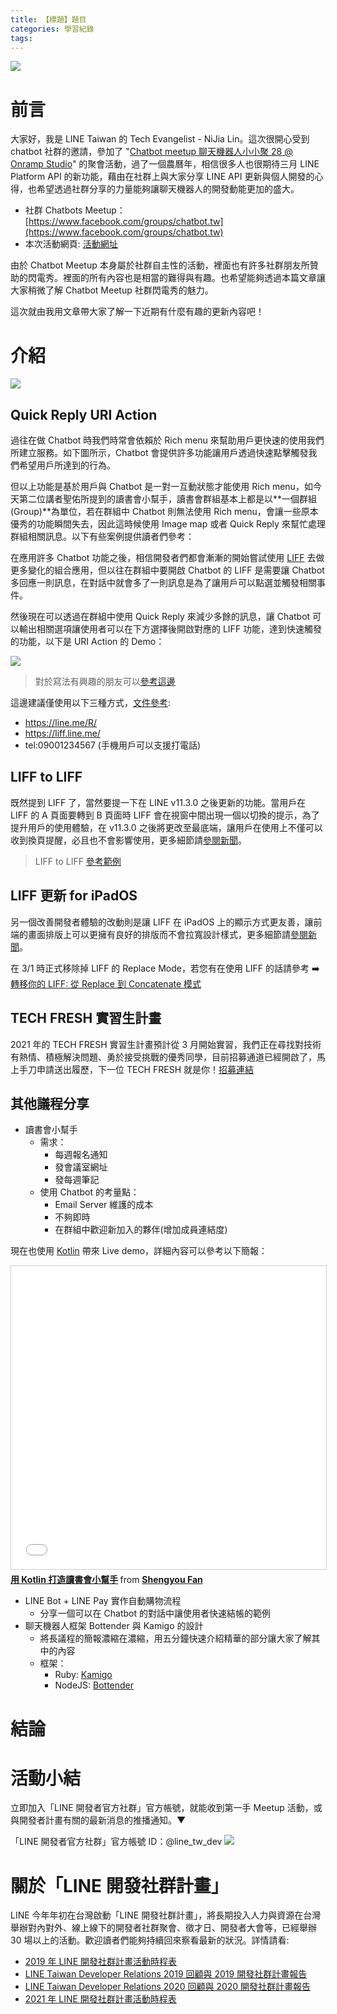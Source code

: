 ```yaml
---
title: 【標題】題目
categories: 學習紀錄
tags:
---
```


<style>
  section.compact {
    font-size: 150%  
  }
  img[alt~="center"] {
    display: block;
    margin: 0 auto;
  }
</style>

![](https://nijialin.com/images/2021/)

# 前言

大家好，我是 LINE Taiwan 的 Tech Evangelist - NiJia Lin。這次很開心受到 chatbot 社群的邀請，參加了 "[Chatbot meetup 聊天機器人小小聚 28 @ Onramp Studio](https://events.chatbot.tw/events/27)" 的聚會活動，過了一個農曆年，相信很多人也很期待三月 LINE Platform API 的新功能，藉由在社群上與大家分享 LINE API 更新與個人開發的心得，也希望透過社群分享的力量能夠讓聊天機器人的開發動能更加的盛大。

- 社群 Chatbots Meetup： [https://www.facebook.com/groups/chatbot.tw](https://www.facebook.com/groups/chatbot.tw)
- 本次活動網頁: [活動網址](https://events.chatbot.tw/events/27)

由於 Chatbot Meetup 本身屬於社群自主性的活動，裡面也有許多社群朋友所贊助的閃電秀。裡面的所有內容也是相當的難得與有趣。也希望能夠透過本篇文章讓大家稍微了解 Chatbot Meetup 社群閃電秀的魅力。

這次就由我用文章帶大家了解一下近期有什麼有趣的更新內容吧！

<!-- more -->

# 介紹

![](https://nijialin.com/images/2021/chatbot-28/2.JPG)

## Quick Reply URI Action

過往在做 Chatbot 時我們時常會依賴於 Rich menu 來幫助用戶更快速的使用我們所建立服務。如下圖所示，Chatbot 會提供許多功能讓用戶透過快速點擊觸發我們希望用戶所達到的行為。

<script async class="speakerdeck-embed" data-slide="3" data-id="fc4da12ffb4c4f779be22900e3268f67" data-ratio="1.77777777777778" src="//speakerdeck.com/assets/embed.js"></script>

但以上功能是基於用戶與 Chatbot 是一對一互動狀態才能使用 Rich menu，如今天第二位講者聖佑所提到的讀書會小幫手，讀書會群組基本上都是以**一個群組(Group)**為單位，若在群組中 Chatbot 則無法使用 Rich menu，會讓一些原本優秀的功能瞬間失去，因此這時候使用 Image map 或者 Quick Reply 來幫忙處理群組相關訊息。以下有些案例提供讀者們參考：

<script async class="speakerdeck-embed" data-slide="10" data-id="fc4da12ffb4c4f779be22900e3268f67" data-ratio="1.77777777777778" src="//speakerdeck.com/assets/embed.js"></script>

在應用許多 Chatbot 功能之後，相信開發者們都會漸漸的開始嘗試使用 [LIFF](https://developers.line.biz/en/docs/liff/overview/) 去做更多變化的組合應用，但以往在群組中要開啟 Chatbot 的 LIFF 是需要讓 Chatbot 多回應一則訊息，在對話中就會多了一則訊息是為了讓用戶可以點選並觸發相關事件。

然後現在可以透過在群組中使用 Quick Reply 來減少多餘的訊息，讓 Chatbot 可以輸出相關選項讓使用者可以在下方選擇後開啟對應的 LIFF 功能，達到快速觸發的功能，以下是 URI Action 的 Demo：

![](https://nijialin.com/images/2021/chatbot-28/1.gif)

> 對於寫法有興趣的朋友可以[參考這邊](https://github.com/louis70109/PLeagueBot/blob/master/controller/line_controller.py#L49)

這邊建議僅使用以下三種方式，[文件參考](https://developers.line.biz/en/docs/messaging-api/using-line-url-scheme/):

- https://line.me/R/
- https://liff.line.me/
- tel:09001234567 (手機用戶可以支援打電話)

## LIFF to LIFF

<script async class="speakerdeck-embed" data-slide="12" data-id="fc4da12ffb4c4f779be22900e3268f67" data-ratio="1.77777777777778" src="//speakerdeck.com/assets/embed.js"></script>

既然提到 LIFF 了，當然要提一下在 LINE v11.3.0 之後更新的功能。當用戶在 LIFF 的 A 頁面要轉到 B 頁面時 LIFF 會在視窗中間出現一個以切換的提示，為了提升用戶的使用體驗，在 v11.3.0 之後將更改至最底端，讓用戶在使用上不僅可以收到換頁提醒，必且也不會影響使用，更多細節請[參閱新聞](https://developers.line.biz/en/news/2021/03/01/liff-on-line-11-3-0/#change-toast)。

> LIFF to LIFF [參考範例](https://github.com/louis70109/LIFF-to-LIFF-Example)

## LIFF 更新 for iPadOS

<script async class="speakerdeck-embed" data-slide="15" data-id="fc4da12ffb4c4f779be22900e3268f67" data-ratio="1.77777777777778" src="//speakerdeck.com/assets/embed.js"></script>

另一個改善開發者體驗的改動則是讓 LIFF 在 iPadOS 上的顯示方式更友善，讓前端的畫面排版上可以更擁有良好的排版而不會拉寬設計樣式，更多細節請[參閱新聞](https://developers.line.biz/en/news/#ipad-window-size)。

<script async class="speakerdeck-embed" data-slide="17" data-id="fc4da12ffb4c4f779be22900e3268f67" data-ratio="1.77777777777778" src="//speakerdeck.com/assets/embed.js"></script>

在 3/1 時正式移除掉 LIFF 的 Replace Mode，若您有在使用 LIFF 的話請參考 ➡️ [轉移你的 LIFF: 從 Replace 到 Concatenate 模式](https://engineering.linecorp.com/zh-hant/blog/liff-replace-to-concatenate/)

## TECH FRESH 實習生計畫

2021 年的 TECH FRESH 實習生計畫預計從 3 月開始實習，我們正在尋找對技術有熱情、積極解決問題、勇於接受挑戰的優秀同學，目前招募通道已經開啟了，馬上手刀申請送出履歷，下一位 TECH FRESH 就是你！[招募連結](https://careers.linecorp.com/jobs/83)

<script async class="speakerdeck-embed" data-slide="20" data-id="fc4da12ffb4c4f779be22900e3268f67" data-ratio="1.77777777777778" src="//speakerdeck.com/assets/embed.js"></script>

## 其他議程分享

- 讀書會小幫手
  - 需求：
    - 每週報名通知
    - 發會議室網址
    - 發每週筆記
  - 使用 Chatbot 的考量點：
    - Email Server 維護的成本
    - 不夠即時
    - 在群組中歡迎新加入的夥伴(增加成員連結度)

現在也使用 [Kotlin](https://kotlinlang.org/) 帶來 Live demo，詳細內容可以參考以下簡報：

<iframe src="//www.slideshare.net/slideshow/embed_code/key/p3koZ9vmuFJz9" width="595" height="485" frameborder="0" marginwidth="0" marginheight="0" scrolling="no" style="border:1px solid #CCC; border-width:1px; margin-bottom:5px; max-width: 100%;" allowfullscreen> </iframe> <div style="margin-bottom:5px"> <strong> <a href="//www.slideshare.net/shengyou/building-chatbot-using-kotlin" title="用 Kotlin 打造讀書會小幫手" target="_blank">用 Kotlin 打造讀書會小幫手</a> </strong> from <strong><a href="https://www.slideshare.net/shengyou" target="_blank">Shengyou Fan</a></strong> </div>

- LINE Bot + LINE Pay 實作自動購物流程
  - 分享一個可以在 Chatbot 的對話中讓使用者快速結帳的範例
- 聊天機器人框架 Bottender 與 Kamigo 的設計
  - 將長議程的簡報濃縮在濃縮，用五分鐘快速介紹精華的部分讓大家了解其中的內容
  - 框架：
    - Ruby: [Kamigo](https://github.com/etrex/kamigo)
    - NodeJS: [Bottender](https://github.com/Yoctol/bottender)

# 結論

# 活動小結

立即加入「LINE 開發者官方社群」官方帳號，就能收到第一手 Meetup 活動，或與開發者計畫有關的最新消息的推播通知。▼

「LINE 開發者官方社群」官方帳號 ID：@line_tw_dev
![](https://www.evanlin.com/images/2020/line-tw-dev-qr.png)

# 關於「LINE 開發社群計畫」

LINE 今年年初在台灣啟動「LINE 開發社群計畫」，將長期投入人力與資源在台灣舉辦對內對外、線上線下的開發者社群聚會、徵才日、開發者大會等，已經舉辦 30 場以上的活動。歡迎讀者們能夠持續回來察看最新的狀況。詳情請看:

- [2019 年 LINE 開發社群計畫活動時程表](https://engineering.linecorp.com/zh-hant/blog/line-taiwan-developer-relations-2019-plan/)
- [LINE Taiwan Developer Relations 2019 回顧與 2019 開發社群計畫報告](https://engineering.linecorp.com/zh-hant/blog/line-taiwan-developer-relations-2019/)
- [LINE Taiwan Developer Relations 2020 回顧與 2020 開發社群計畫報告](https://engineering.linecorp.com/zh-hant/blog/line-taiwan-developer-relations-2020)
- [2021 年 LINE 開發社群計畫活動時程表](https://engineering.linecorp.com/zh-hant/blog/2021-line-tw-devrel/)
